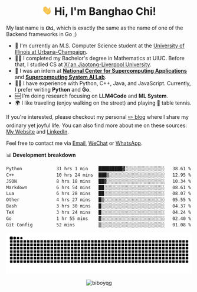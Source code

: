 <h1 align="center"><img src="assets/hi.gif" height="26" alt="wave"/> Hi, I'm Banghao Chi!</h1>

My last name is **`Chi`**, which is exactly the same as the name of one of the Backend frameworks in Go ;)

- 🏫 I'm currently an M.S. Computer Science student at the [University of Illinois at Urbana-Champaign](https://illinois.edu/).
- 👨‍🎓 I completed my Bachelor's degree in Mathematics at UIUC. Before that, I studied CS at [Xi'an Jiaotong-Liverpool University](https://www.xjtlu.edu.cn/en).
- 💼 I was an intern at **[National Center for Supercomputing Applications](https://www.ncsa.illinois.edu/)** and **[Supercomputing System AI Lab](https://supercomputing-system-ai-lab.github.io/)**.
- 👨‍💻 I have experience with Python, C++, Java, and JavaScript. Currently, I prefer writing **Python** and **Go**.
- 🆕 I'm doing research focusing on **LLM4Code** and **ML System**.
- 🌍 I like traveling (enjoy walking on the street) and playing 🏓 table tennis.

If you're interested, please checkout my personal [✏️ blog](https://banghao.live) where I share my ordinary yet joyful life. You can also find more about me on these sources: [My Website](https://biboyqg.github.io/) and [LinkedIn](https://www.linkedin.com/in/banghao-chi-550737276/).

Feel free to contact me via <a href="mailto:banghao2@illinois.edu">Email</a>, [WeChat](id:banghao1023) or [WhatsApp](+12173286124).

📊 **Development breakdown**

<!--START_SECTION:waka-->

```txt
Python             31 hrs 1 min    █████████▓░░░░░░░░░░░░░░░   38.61 %
C++                10 hrs 24 mins  ███▒░░░░░░░░░░░░░░░░░░░░░   12.95 %
JSON               8 hrs 18 mins   ██▓░░░░░░░░░░░░░░░░░░░░░░   10.34 %
Markdown           6 hrs 54 mins   ██░░░░░░░░░░░░░░░░░░░░░░░   08.61 %
Lua                6 hrs 28 mins   ██░░░░░░░░░░░░░░░░░░░░░░░   08.07 %
Other              4 hrs 27 mins   █▒░░░░░░░░░░░░░░░░░░░░░░░   05.55 %
Bash               3 hrs 30 mins   █░░░░░░░░░░░░░░░░░░░░░░░░   04.37 %
TeX                3 hrs 24 mins   █░░░░░░░░░░░░░░░░░░░░░░░░   04.24 %
Go                 1 hr 55 mins    ▓░░░░░░░░░░░░░░░░░░░░░░░░   02.40 %
Git Config         52 mins         ▒░░░░░░░░░░░░░░░░░░░░░░░░   01.08 %
```

<!--END_SECTION:waka-->

<picture>
  <source media="(prefers-color-scheme: dark)" srcset="https://raw.githubusercontent.com/BiboyQG/BiboyQG/output/github-contribution-grid-snake-dark.svg">
  <source media="(prefers-color-scheme: light)" srcset="https://raw.githubusercontent.com/BiboyQG/BiboyQG/output/github-contribution-grid-snake.svg">
  <img alt="github contribution grid snake animation" src="https://raw.githubusercontent.com/BiboyQG/BiboyQG/output/github-contribution-grid-snake.svg">
</picture>

<br>

<p align="center"><img src="https://komarev.com/ghpvc/?username=biboyqg&label=Profile%20views&color=0e75b6&style=flat" alt="biboyqg" /> </p>

</div>
